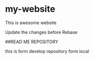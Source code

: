 # my-website

This is awesome website

Update the changes before Rebase

##READ ME REPOSITORY

this is form develop repository form local